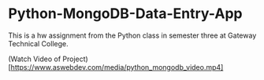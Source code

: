 # Python-MongoDB-Data-Entry-App
This is a hw assignment from the Python class in semester three at Gateway Technical College.

(Watch Video of Project)[https://www.aswebdev.com/media/python_mongodb_video.mp4]
